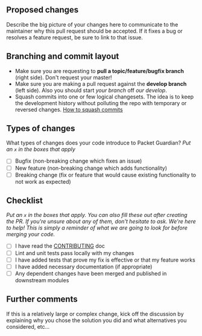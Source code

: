 ## Proposed changes

Describe the big picture of your changes here to communicate to the maintainer why this pull request should be accepted. If it fixes a bug or resolves a feature request, be sure to link to that issue.

## Branching and commit layout

* Make sure you are requesting to **pull a topic/feature/bugfix branch** (right side). Don't request your master!
* Make sure you are making a pull request against the **develop branch** (left side). Also you should start *your branch* off *our develop*.
* Squash commits into one or few logical changesets. The idea is to keep the development history without polluting the repo with temporary or reversed changes. [How to squash commits](https://eli.thegreenplace.net/2014/02/19/squashing-github-pull-requests-into-a-single-commit)

## Types of changes

What types of changes does your code introduce to Packet Guardian?
_Put an `x` in the boxes that apply_

- [ ] Bugfix (non-breaking change which fixes an issue)
- [ ] New feature (non-breaking change which adds functionality)
- [ ] Breaking change (fix or feature that would cause existing functionality to not work as expected)

## Checklist

_Put an `x` in the boxes that apply. You can also fill these out after creating the PR. If you're unsure about any of them, don't hesitate to ask. We're here to help! This is simply a reminder of what we are going to look for before merging your code._

- [ ] I have read the [CONTRIBUTING](/CONTRIBUTING.md) doc
- [ ] Lint and unit tests pass locally with my changes
- [ ] I have added tests that prove my fix is effective or that my feature works
- [ ] I have added necessary documentation (if appropriate)
- [ ] Any dependent changes have been merged and published in downstream modules

## Further comments

If this is a relatively large or complex change, kick off the discussion by explaining why you chose the solution you did and what alternatives you considered, etc...
